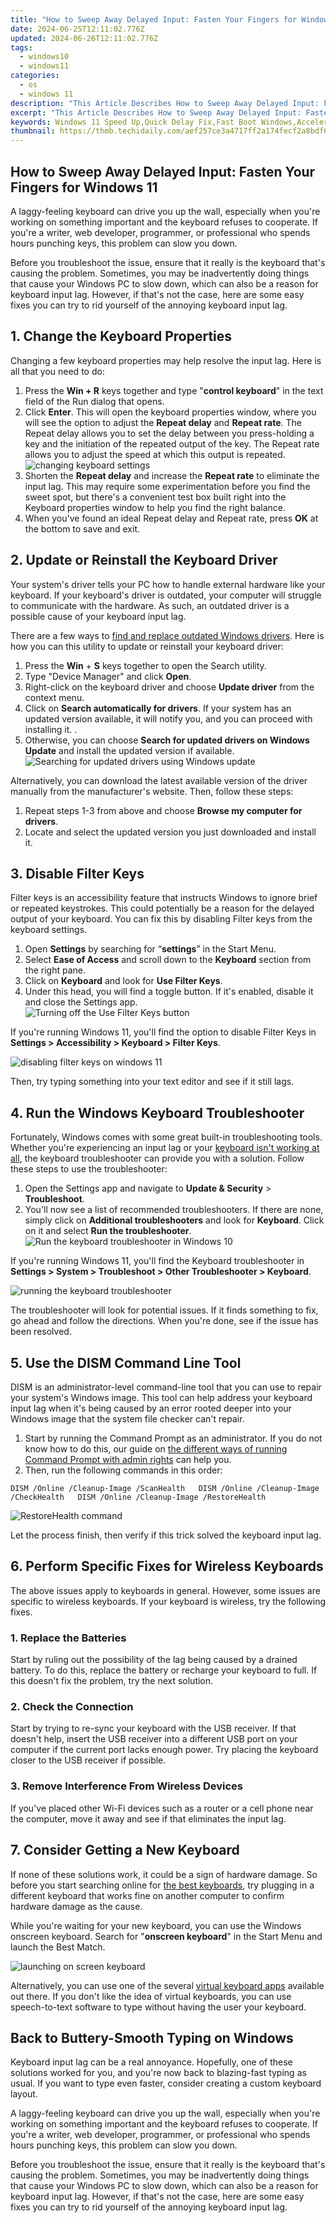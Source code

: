```yaml
---
title: "How to Sweep Away Delayed Input: Fasten Your Fingers for Windows 11"
date: 2024-06-25T12:11:02.776Z
updated: 2024-06-26T12:11:02.776Z
tags:
  - windows10
  - windows11
categories:
  - os
  - windows 11
description: "This Article Describes How to Sweep Away Delayed Input: Fasten Your Fingers for Windows 11"
excerpt: "This Article Describes How to Sweep Away Delayed Input: Fasten Your Fingers for Windows 11"
keywords: Windows 11 Speed Up,Quick Delay Fix,Fast Boot Windows,Accelerate Startup,Enhance Input Speed,Improve System Response,Swift W11 Launching
thumbnail: https://thmb.techidaily.com/aef257ce3a4717ff2a174fecf2a8bdf62b913152db90ae5a3b63c07a0dcd2fd7.jpg
---
```


## How to Sweep Away Delayed Input: Fasten Your Fingers for Windows 11

 A laggy-feeling keyboard can drive you up the wall, especially when you're working on something important and the keyboard refuses to cooperate. If you're a writer, web developer, programmer, or professional who spends hours punching keys, this problem can slow you down.

 Before you troubleshoot the issue, ensure that it really is the keyboard that's causing the problem. Sometimes, you may be inadvertently doing things that cause your Windows PC to slow down, which can also be a reason for keyboard input lag. However, if that's not the case, here are some easy fixes you can try to rid yourself of the annoying keyboard input lag.

## 1\. Change the Keyboard Properties

 Changing a few keyboard properties may help resolve the input lag. Here is all that you need to do:

1. Press the **Win + R** keys together and type "**control keyboard**" in the text field of the Run dialog that opens.
2. Click **Enter**. This will open the keyboard properties window, where you will see the option to adjust the **Repeat delay** and **Repeat rate**. The Repeat delay allows you to set the delay between you press-holding a key and the initiation of the repeated output of the key. The Repeat rate allows you to adjust the speed at which this output is repeated.  
![changing keyboard settings](https://static1.makeuseofimages.com/wordpress/wp-content/uploads/2022/05/keyboard-settings.jpg)
3. Shorten the **Repeat delay** and increase the **Repeat rate** to eliminate the input lag. This may require some experimentation before you find the sweet spot, but there's a convenient test box built right into the Keyboard properties window to help you find the right balance.
4. When you've found an ideal Repeat delay and Repeat rate, press **OK** at the bottom to save and exit.

## 2\. Update or Reinstall the Keyboard Driver

 Your system's driver tells your PC how to handle external hardware like your keyboard. If your keyboard's driver is outdated, your computer will struggle to communicate with the hardware. As such, an outdated driver is a possible cause of your keyboard input lag.

 There are a few ways to [find and replace outdated Windows drivers](https://www.makeuseof.com/tag/find-replace-outdated-windows-drivers/). Here is how you can this utility to update or reinstall your keyboard driver:

1. Press the **Win** \+ **S** keys together to open the Search utility.
2. Type "Device Manager" and click **Open**.
3. Right-click on the keyboard driver and choose **Update driver** from the context menu.
4. Click on **Search automatically for drivers**. If your system has an updated version available, it will notify you, and you can proceed with installing it. .
5. Otherwise, you can choose **Search for updated drivers on Windows Update** and install the updated version if available.  
![Searching for updated drivers using Windows update](https://static1.makeuseofimages.com/wordpress/wp-content/uploads/2023/08/search-for-updated-drivers.jpg)

 Alternatively, you can download the latest available version of the driver manually from the manufacturer's website. Then, follow these steps:

1. Repeat steps 1-3 from above and choose **Browse my computer for drivers**.
2. Locate and select the updated version you just downloaded and install it.

## 3\. Disable Filter Keys

 Filter keys is an accessibility feature that instructs Windows to ignore brief or repeated keystrokes. This could potentially be a reason for the delayed output of your keyboard. You can fix this by disabling Filter keys from the keyboard settings.

1. Open **Settings** by searching for “**settings**” in the Start Menu.
2. Select **Ease of Access** and scroll down to the **Keyboard** section from the right pane.
3. Click on **Keyboard** and look for **Use Filter Keys**.
4. Under this head, you will find a toggle button. If it's enabled, disable it and close the Settings app.  
![Turning off the Use Filter Keys button](https://static1.makeuseofimages.com/wordpress/wp-content/uploads/2023/02/turning-off-the-use-filter-keys-button.jpg)

 If you're running Windows 11, you'll find the option to disable Filter Keys in **Settings > Accessibility > Keyboard > Filter Keys**.

![disabling filter keys on windows 11](https://static1.makeuseofimages.com/wordpress/wp-content/uploads/2022/05/update.jpg)

 Then, try typing something into your text editor and see if it still lags.

## 4\. Run the Windows Keyboard Troubleshooter

 Fortunately, Windows comes with some great built-in troubleshooting tools. Whether you're experiencing an input lag or your [keyboard isn't working at all](https://www.makeuseof.com/tag/laptop-keyboard-not-working/), the keyboard troubleshooter can provide you with a solution. Follow these steps to use the troubleshooter:

1. Open the Settings app and navigate to **Update & Security** \> **Troubleshoot**.
2. You'll now see a list of recommended troubleshooters. If there are none, simply click on **Additional troubleshooters** and look for **Keyboard**. Click on it and select **Run the troubleshooter**.  
![Run the keyboard troubleshooter in Windows 10](https://static1.makeuseofimages.com/wordpress/wp-content/uploads/2023/08/keyboard-troubleshooter-1.jpg)

 If you're running Windows 11, you'll find the Keyboard troubleshooter in **Settings > System > Troubleshoot > Other Troubleshooter > Keyboard**.

![running the keyboard troubleshooter](https://static1.makeuseofimages.com/wordpress/wp-content/uploads/2022/05/keyboard-troubleshooter.jpg)

 The troubleshooter will look for potential issues. If it finds something to fix, go ahead and follow the directions. When you're done, see if the issue has been resolved.

## 5\. Use the DISM Command Line Tool

 DISM is an administrator-level command-line tool that you can use to repair your system's Windows image. This tool can help address your keyboard input lag when it's being caused by an error rooted deeper into your Windows image that the system file checker can't repair.

1. Start by running the Command Prompt as an administrator. If you do not know how to do this, our guide on [the different ways of running Command Prompt with admin rights](https://www.makeuseof.com/windows-run-command-prompt-admin/) can help you.
2. Then, run the following commands in this order:

`DISM /Online /Cleanup-Image /ScanHealth  
DISM /Online /Cleanup-Image /CheckHealth  
DISM /Online /Cleanup-Image /RestoreHealth`

![RestoreHealth command](https://static1.makeuseofimages.com/wordpress/wp-content/uploads/2022/08/dism-online-restore-health.jpg)

 Let the process finish, then verify if this trick solved the keyboard input lag.

## 6\. Perform Specific Fixes for Wireless Keyboards

 The above issues apply to keyboards in general. However, some issues are specific to wireless keyboards. If your keyboard is wireless, try the following fixes.

### 1\. Replace the Batteries

 Start by ruling out the possibility of the lag being caused by a drained battery. To do this, replace the battery or recharge your keyboard to full. If this doesn't fix the problem, try the next solution.

### 2\. Check the Connection

 Start by trying to re-sync your keyboard with the USB receiver. If that doesn't help, insert the USB receiver into a different USB port on your computer if the current port lacks enough power. Try placing the keyboard closer to the USB receiver if possible.

### 3\. Remove Interference From Wireless Devices

 If you've placed other Wi-Fi devices such as a router or a cell phone near the computer, move it away and see if that eliminates the input lag.

## 7\. Consider Getting a New Keyboard

 If none of these solutions work, it could be a sign of hardware damage. So before you start searching online for [the best keyboards](https://www.makeuseof.com/tag/best-wireless-mouse-and-keyboard/), try plugging in a different keyboard that works fine on another computer to confirm hardware damage as the cause.

 While you're waiting for your new keyboard, you can use the Windows onscreen keyboard. Search for "**onscreen keyboard**" in the Start Menu and launch the Best Match.

![launching on screen keyboard](https://static1.makeuseofimages.com/wordpress/wp-content/uploads/2022/05/on-screen-keyboard.jpg)

 Alternatively, you can use one of the several [virtual keyboard apps](https://www.makeuseof.com/windows-best-virtual-keyboards/) available out there. If you don't like the idea of virtual keyboards, you can use speech-to-text software to type without having the user your keyboard.

## Back to Buttery-Smooth Typing on Windows

 Keyboard input lag can be a real annoyance. Hopefully, one of these solutions worked for you, and you're now back to blazing-fast typing as usual. If you want to type even faster, consider creating a custom keyboard layout.

 A laggy-feeling keyboard can drive you up the wall, especially when you're working on something important and the keyboard refuses to cooperate. If you're a writer, web developer, programmer, or professional who spends hours punching keys, this problem can slow you down.

 Before you troubleshoot the issue, ensure that it really is the keyboard that's causing the problem. Sometimes, you may be inadvertently doing things that cause your Windows PC to slow down, which can also be a reason for keyboard input lag. However, if that's not the case, here are some easy fixes you can try to rid yourself of the annoying keyboard input lag.



<ins class="adsbygoogle"
      style="display:block"
      data-ad-client="ca-pub-7571918770474297"
      data-ad-slot="8358498916"
      data-ad-format="auto"
      data-full-width-responsive="true"></ins>